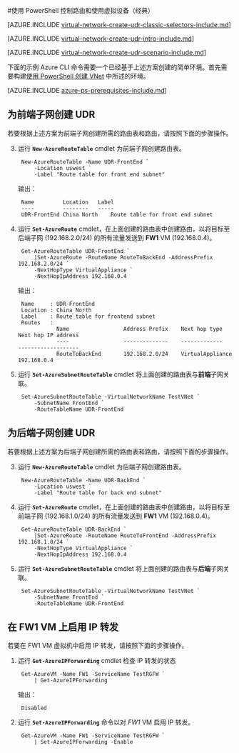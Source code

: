 <properties 
   pageTitle="在经典部署模型中使用 PowerShell 控制路由和使用虚拟设备 | Azure"
   description="了解如何在典型部署模型中使用 PowerShell 控制 Vnet 中的路由"
   services="virtual-network"
   documentationCenter="na"
   authors="telmosampaio"
   manager="carolz"
   editor=""
   tags="azure-service-management"
/>
<tags
	ms.service="virtual-network"
	ms.date="12/11/2015"
	wacn.date="02/17/2016"/>

#使用 PowerShell 控制路由和使用虚拟设备（经典）

[AZURE.INCLUDE [virtual-network-create-udr-classic-selectors-include.md](../includes/virtual-network-create-udr-classic-selectors-include.md)]

[AZURE.INCLUDE [virtual-network-create-udr-intro-include.md](../includes/virtual-network-create-udr-intro-include.md)]

[AZURE.INCLUDE [virtual-network-create-udr-scenario-include.md](../includes/virtual-network-create-udr-scenario-include.md)]

下面的示例 Azure CLI 命令需要一个已经基于上述方案创建的简单环境。首先需要构建[使用 PowerShell 创建 VNet](/documentation/articles/virtual-networks-create-vnet-classic-netcfg-ps) 中所述的环境。

[AZURE.INCLUDE [azure-ps-prerequisites-include.md](../includes/azure-ps-prerequisites-include.md)]

## 为前端子网创建 UDR
若要根据上述方案为前端子网创建所需的路由表和路由，请按照下面的步骤操作。

3. 运行 **`New-AzureRouteTable`** cmdlet 为前端子网创建路由表。

		New-AzureRouteTable -Name UDR-FrontEnd `
			-Location uswest `
			-Label "Route table for front end subnet"

	输出：

		Name         Location   Label                          
		----         --------   -----                          
		UDR-FrontEnd China North    Route table for front end subnet

4. 运行 **`Set-AzureRoute`** cmdlet，在上面创建的路由表中创建路由，以将目标至后端子网 (192.168.2.0/24) 的所有流量发送到 **FW1** VM (192.168.0.4)。
	
		Get-AzureRouteTable UDR-FrontEnd `
			|Set-AzureRoute -RouteName RouteToBackEnd -AddressPrefix 192.168.2.0/24 `
			-NextHopType VirtualAppliance `
			-NextHopIpAddress 192.168.0.4

	输出：

		Name     : UDR-FrontEnd
		Location : China North
		Label    : Route table for frontend subnet
		Routes   : 
		           Name                 Address Prefix    Next hop type        Next hop IP address
		           ----                 --------------    -------------        -------------------
		           RouteToBackEnd       192.168.2.0/24    VirtualAppliance     192.168.0.4  

5. 运行 **`Set-AzureSubnetRouteTable`** cmdlet 将上面创建的路由表与**前端**子网关联。

		Set-AzureSubnetRouteTable -VirtualNetworkName TestVNet `
			-SubnetName FrontEnd `
			-RouteTableName UDR-FrontEnd
 
## 为后端子网创建 UDR
若要根据上述方案为后端子网创建所需的路由表和路由，请按照下面的步骤操作。

3. 运行 **`New-AzureRouteTable`** cmdlet 为后端子网创建路由表。

		New-AzureRouteTable -Name UDR-BackEnd `
			-Location uswest `
			-Label "Route table for back end subnet"

4. 运行 **`Set-AzureRoute`** cmdlet，在上面创建的路由表中创建路由，以将目标至前端子网 (192.168.1.0/24) 的所有流量发送到 **FW1** VM (192.168.0.4)。

		Get-AzureRouteTable UDR-BackEnd `
			|Set-AzureRoute -RouteName RouteToFrontEnd -AddressPrefix 192.168.1.0/24 `
			-NextHopType VirtualAppliance `
			-NextHopIpAddress 192.168.0.4

5. 运行 **`Set-AzureSubnetRouteTable`** cmdlet 将上面创建的路由表与**后端**子网关联。

		Set-AzureSubnetRouteTable -VirtualNetworkName TestVNet `
			-SubnetName FrontEnd `
			-RouteTableName UDR-FrontEnd

## 在 FW1 VM 上启用 IP 转发
若要在 FW1 VM 虚拟机中启用 IP 转发，请按照下面的步骤操作。

1. 运行 **`Get-AzureIPForwarding`** cmdlet 检查 IP 转发的状态

		Get-AzureVM -Name FW1 -ServiceName TestRGFW `
			| Get-AzureIPForwarding

	输出：

		Disabled

2. 运行 **`Set-AzureIPForwarding`** 命令以对 *FW1* VM 启用 IP 转发。

		Get-AzureVM -Name FW1 -ServiceName TestRGFW `
			| Set-AzureIPForwarding -Enable

<!---HONumber=79-->